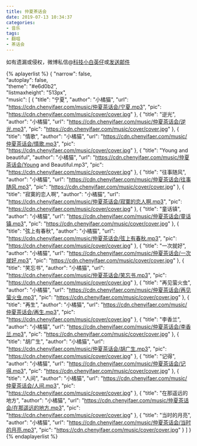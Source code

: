 ```yaml
---
title: 仲夏茶话会
date: 2019-07-13 10:34:37
categories:
- 音乐
tags:
- 翻唱
- 茶话会
---
```


如有遗漏或侵权，微博私信@<a href="https://weibo.com/kjxbyz" target="_blank">科技小白英仔</a>或<a href="mailto:me@chenyifaer.com" target="_blank">发送邮件</a>

<!--more-->

{% aplayerlist %}
{
    "narrow": false,                          
    "autoplay": false,                         
    "theme": "#e6d0b2",	  
    "listmaxheight": "513px",                    
    "music": [
        {
            "title": "宁夏",
            "author": "小橘猫",
            "url": "https://cdn.chenyifaer.com/music/仲夏茶话会/宁夏.mp3",
            "pic": "https://cdn.chenyifaer.com/music/cover/cover.jpg"
        },
        {
            "title": "逆光",
            "author": "小橘猫",
            "url": "https://cdn.chenyifaer.com/music/仲夏茶话会/逆光.mp3",
            "pic": "https://cdn.chenyifaer.com/music/cover/cover.jpg"
        },
        {
            "title": "情歌",
            "author": "小橘猫",
            "url": "https://cdn.chenyifaer.com/music/仲夏茶话会/情歌.mp3",
            "pic": "https://cdn.chenyifaer.com/music/cover/cover.jpg"
        },
        {
            "title": "Young and beautiful",
            "author": "小橘猫",
            "url": "https://cdn.chenyifaer.com/music/仲夏茶话会/Young and Beautiful.mp3",
            "pic": "https://cdn.chenyifaer.com/music/cover/cover.jpg"
        },
        {
            "title": "往事随风",
            "author": "小橘猫",
            "url": "https://cdn.chenyifaer.com/music/仲夏茶话会/往事随风.mp3",
            "pic": "https://cdn.chenyifaer.com/music/cover/cover.jpg"
        },
        {
            "title": "寂寞的恋人啊",
            "author": "小橘猫",
            "url": "https://cdn.chenyifaer.com/music/仲夏茶话会/寂寞的恋人啊.mp3",
            "pic": "https://cdn.chenyifaer.com/music/cover/cover.jpg"
        },
        {
            "title": "童话镇",
            "author": "小橘猫",
            "url": "https://cdn.chenyifaer.com/music/仲夏茶话会/童话镇.mp3",
            "pic": "https://cdn.chenyifaer.com/music/cover/cover.jpg"
        },
        {
            "title": "弦上有春秋",
            "author": "小橘猫",
            "url": "https://cdn.chenyifaer.com/music/仲夏茶话会/弦上有春秋.mp3",
            "pic": "https://cdn.chenyifaer.com/music/cover/cover.jpg"
        },
        {
            "title": "一次就好",
            "author": "小橘猫",
            "url": "https://cdn.chenyifaer.com/music/仲夏茶话会/一次就好.mp3",
            "pic": "https://cdn.chenyifaer.com/music/cover/cover.jpg"
        },
        {
            "title": "笑忘书",
            "author": "小橘猫",
            "url": "https://cdn.chenyifaer.com/music/仲夏茶话会/笑忘书.mp3",
            "pic": "https://cdn.chenyifaer.com/music/cover/cover.jpg"
        },
        {
            "title": "再见萤火虫",
            "author": "小橘猫",
            "url": "https://cdn.chenyifaer.com/music/仲夏茶话会/再见萤火虫.mp3",
            "pic": "https://cdn.chenyifaer.com/music/cover/cover.jpg"
        },
        {
            "title": "再生",
            "author": "小橘猫",
            "url": "https://cdn.chenyifaer.com/music/仲夏茶话会/再生.mp3",
            "pic": "https://cdn.chenyifaer.com/music/cover/cover.jpg"
        },
        {
            "title": "李香兰",
            "author": "小橘猫",
            "url": "https://cdn.chenyifaer.com/music/仲夏茶话会/李香兰.mp3",
            "pic": "https://cdn.chenyifaer.com/music/cover/cover.jpg"
        },
        {
            "title": "胡广生",
            "author": "小橘猫",
            "url": "https://cdn.chenyifaer.com/music/仲夏茶话会/胡广生.mp3",
            "pic": "https://cdn.chenyifaer.com/music/cover/cover.jpg"
        },
        {
            "title": "记得",
            "author": "小橘猫",
            "url": "https://cdn.chenyifaer.com/music/仲夏茶话会/记得.mp3",
            "pic": "https://cdn.chenyifaer.com/music/cover/cover.jpg"
        },
        {
            "title": "人间",
            "author": "小橘猫",
            "url": "https://cdn.chenyifaer.com/music/仲夏茶话会/人间.mp3",
            "pic": "https://cdn.chenyifaer.com/music/cover/cover.jpg"
        },
        {
            "title": "在那遥远的地方",
            "author": "小橘猫",
            "url": "https://cdn.chenyifaer.com/music/仲夏茶话会/在那遥远的地方.mp3",
            "pic": "https://cdn.chenyifaer.com/music/cover/cover.jpg"
        },
        {
            "title": "当时的月亮",
            "author": "小橘猫",
            "url": "https://cdn.chenyifaer.com/music/仲夏茶话会/当时的月亮.mp3",
            "pic": "https://cdn.chenyifaer.com/music/cover/cover.jpg"
        }
    ]
}
{% endaplayerlist %}
